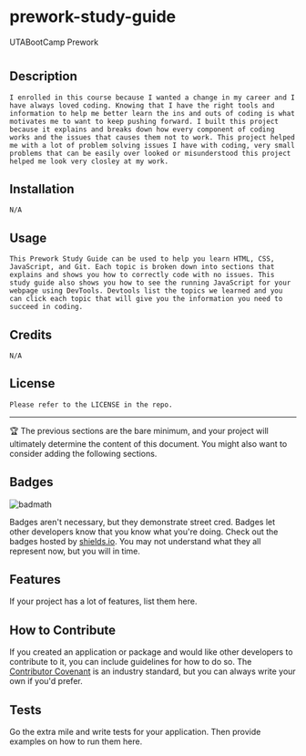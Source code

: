 # prework-study-guide
UTABootCamp Prework
# <Prework Study Guide Webpage>

## Description

    I enrolled in this course because I wanted a change in my career and I have always loved coding. Knowing that I have the right tools and information to help me better learn the ins and outs of coding is what motivates me to want to keep pushing forward. I built this project because it explains and breaks down how every component of coding works and the issues that causes them not to work. This project helped me with a lot of problem solving issues I have with coding, very small problems that can be easily over looked or misunderstood this project helped me look very closley at my work.


## Installation

    N/A

## Usage

    This Prework Study Guide can be used to help you learn HTML, CSS, JavaScript, and Git. Each topic is broken down into sections that explains and shows you how to correctly code with no issues. This study guide also shows you how to see the running JavaScript for your webpage using DevTools. Devtools list the topics we learned and you can click each topic that will give you the information you need to succeed in coding. 

## Credits
    
    N/A

## License

    Please refer to the LICENSE in the repo.
---

🏆 The previous sections are the bare minimum, and your project will ultimately determine the content of this document. You might also want to consider adding the following sections.

## Badges

![badmath](https://img.shields.io/github/languages/top/nielsenjared/badmath)

Badges aren't necessary, but they demonstrate street cred. Badges let other developers know that you know what you're doing. Check out the badges hosted by [shields.io](https://shields.io/). You may not understand what they all represent now, but you will in time.

## Features

If your project has a lot of features, list them here.

## How to Contribute

If you created an application or package and would like other developers to contribute to it, you can include guidelines for how to do so. The [Contributor Covenant](https://www.contributor-covenant.org/) is an industry standard, but you can always write your own if you'd prefer.

## Tests

Go the extra mile and write tests for your application. Then provide examples on how to run them here.